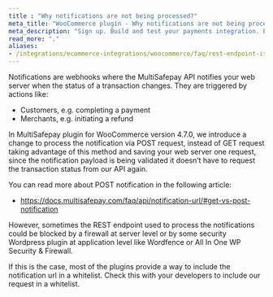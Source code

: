 ```yaml
---
title : "Why notifications are not being processed?"
meta_title: "WooCommerce plugin - Why notifications are not being processed - MultiSafepay Docs"
meta_description: "Sign up. Build and test your payments integration. Explore our products and services. Use our API Reference, SDKs, and wrappers. Get support."
read_more: "."
aliases:
- /integrations/ecommerce-integrations/woocommerce/faq/rest-endpoint-is-blocked/
---
```


Notifications are webhooks where the MultiSafepay API notifies your web server when the status of a transaction changes. They are triggered by actions like:

- Customers, e.g. completing a payment
- Merchants, e.g. initiating a refund

In MultiSafepay plugin for WooCommerce version 4.7.0, we introduce a change to process the notification via POST request, instead of GET request taking advantage of this method and saving your web server one request, since the notification payload is being validated it doesn’t have to request the transaction status from our API again.

You can read more about POST notification in the following article: 

  - https://docs.multisafepay.com/faq/api/notification-url/#get-vs-post-notification

However, sometimes the REST endpoint used to process the notifications could be blocked by a firewall at server level or by some security Wordpress plugin at application level like Wordfence or All In One WP Security & Firewall. 

If this is the case, most of the plugins provide a way to include the notification url in a whitelist. Check this with your developers to include our request in a whitelist. 

